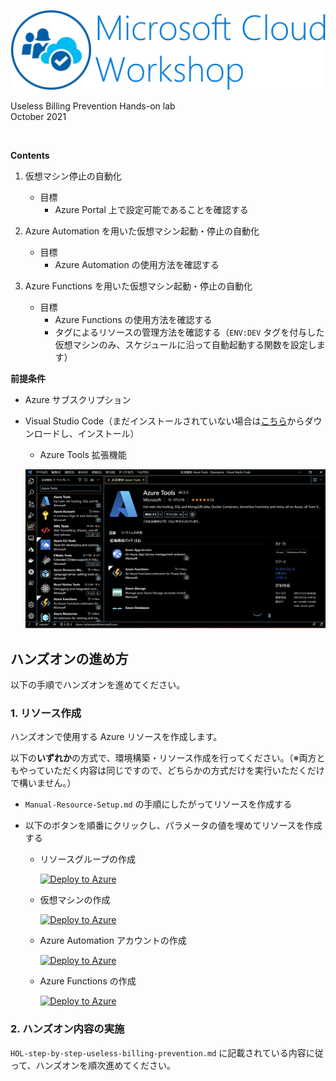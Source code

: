 ![Microsoft Cloud Workshop](images/ms-cloud-workshop.png)

Useless Billing Prevention
Hands-on lab  
October 2021

<br />

**Contents**

1. 仮想マシン停止の自動化

    - 目標
        - Azure Portal 上で設定可能であることを確認する

2. Azure Automation を用いた仮想マシン起動・停止の自動化

    - 目標
        - Azure Automation の使用方法を確認する

3. Azure Functions を用いた仮想マシン起動・停止の自動化

    - 目標
        - Azure Functions の使用方法を確認する
        - タグによるリソースの管理方法を確認する（`ENV:DEV` タグを付与した仮想マシンのみ、スケジュールに沿って自動起動する関数を設定します）

**前提条件**

- Azure サブスクリプション
- Visual Studio Code（まだインストールされていない場合は[こちら](https://azure.microsoft.com/ja-jp/products/visual-studio-code/)からダウンロードし、インストール）

    - Azure Tools 拡張機能

    ![alt text](./images/prep-install-azuretools.png)

## ハンズオンの進め方

以下の手順でハンズオンを進めてください。

### **1. リソース作成**

ハンズオンで使用する Azure リソースを作成します。

以下の**いずれか**の方式で、環境構築・リソース作成を行ってください。（※両方ともやっていただく内容は同じですので、どちらかの方式だけを実行いただくだけで構いません。）

- `Manual-Resource-Setup.md` の手順にしたがってリソースを作成する
- 以下のボタンを順番にクリックし、パラメータの値を埋めてリソースを作成する

    - リソースグループの作成

        [![Deploy to Azure](https://aka.ms/deploytoazurebutton)]() 
    - 仮想マシンの作成

        [![Deploy to Azure](https://aka.ms/deploytoazurebutton)]() 

    - Azure Automation アカウントの作成

        [![Deploy to Azure](https://aka.ms/deploytoazurebutton)]() 

    - Azure Functions の作成

        [![Deploy to Azure](https://aka.ms/deploytoazurebutton)]() 

### **2. ハンズオン内容の実施**

`HOL-step-by-step-useless-billing-prevention.md` に記載されている内容に従って、ハンズオンを順次進めてください。